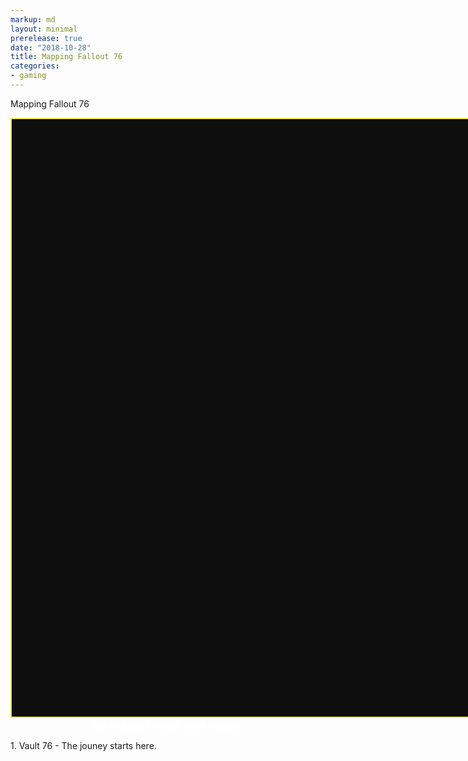 ```yaml
---
markup: md
layout: minimal
prerelease: true
date: "2018-10-28"
title: Mapping Fallout 76
categories:
- gaming
---
```

<!--title-->
Mapping Fallout 76
<!--scripts and styling-->
<link rel="stylesheet" href="https://unpkg.com/leaflet@1.3.4/dist/leaflet.css" />
<script src="https://unpkg.com/leaflet@1.3.4/dist/leaflet.js"></script>
<script src='https://api.mapbox.com/mapbox.js/plugins/leaflet-fullscreen/v1.0.1/Leaflet.fullscreen.min.js'></script>
<link href='https://api.mapbox.com/mapbox.js/plugins/leaflet-fullscreen/v1.0.1/leaflet.fullscreen.css' rel='stylesheet' />
<style>
#content, #content .tile {
    background-color: #214673;
    color: white;
    padding-top: 0;
}
.tile {
    max-width: 1090px;
    padding-top: 0!important;
}
#map {
    width: calc(100vw - 4px);
    height: calc(100vw - 4px);
    max-width: 1089px;
    max-height: 1089px;
    background-color: #0e0e0e;
    border: 2px solid #f1e93c;
    margin: 0;
    padding: 0;
}
#content p:first-child {
    margin: .25em auto;
    padding: 0!important;
    line-height: 1.2em;
    max-width: 12em;
    font-size: 2em; 
    color: #f1e93c;
    text-align: center;
    font-family: Roboto;
    font-weight: bold;
    color: #fff7f4;
    background-color: #61010e;
    border: 2px solid black;
    text-transform: uppercase;
}
#content p {
  margin: 0 auto;
  max-width: 1089px;
}
</style>
<!--the map-->
<div class="full-page-width" style="padding: 0;">
    <div id="map" style="margin: 0 auto;"></div>
</div>
<p class="title" style="font-weight: bold; text-align: center; color: white; margin-top: .25em; border-bottom: 2px solid white;">My Journey Through West Virginia.</p>

<p>1. Vault 76 - The jouney starts here.</p>

<!--the map script-->
<script>
var map = L.map('map', {
    crs: L.CRS.Simple,
    attributionControl: false,
    fullscreenControl: true,
    minZoom: -2,
});
var bounds = [[0,0], [4356, 4356]];
var image = L.imageOverlay('/images/fo76-map-optimized.jpg', bounds).addTo(map);
map.fitBounds(bounds);
map.setMaxBounds(bounds);

map.setView([4356, 4356/2], -2.125);

var yx = L.latLng;
var xy = function(x, y) {
    if (L.Util.isArray(x)) {    // When doing xy([x, y]);
        return yx(x[1], x[0]);
    }
    return yx(y, x);  // When doing xy(x, y);
}

var vault76 = xy(1396, 2889.0);

L.marker(vault76).addTo(map).bindPopup('1. Vault 76 - The jouney starts here.');
</script>
